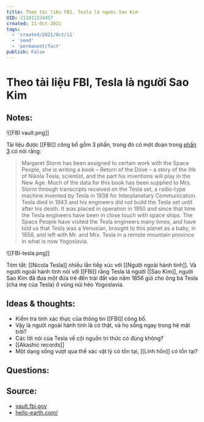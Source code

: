 ```yaml
---
title: Theo tài liệu FBI, Tesla là người Sao Kim
UID: 211011224457
created: 11-Oct-2021
tags:
  - 'created/2021/Oct/11'
  - 'seed'
  - 'permanent/fact'
publish: False
---
```

# Theo tài liệu FBI, Tesla là người Sao Kim

## Notes:

![[FBI vault.png]]

Tài liệu được [[FBI]] công bố gồm 3 phần, trong đó có một đoạn trong [phần 3](https://vault.fbi.gov/nikola-tesla/Nikola%20Tesla%20Part%2003%20of%2003/view) có nói rằng:


> Margaret Storm has been assigned to certain work with the Space People, she is writing a book – Return of the Dove – a story of the life of Nikola Tesla, scientist, and the part his inventions will play in the New Age. Much of the data for this book has been supplied to Mrs. Storm through transcripts received on the Tesla set, a radio-type machine invented by Tesla in 1938 for Interplanetary Communication. Tesla died in 1943 and his engineers did not build the Tesla set until after his death. It was placed in operation in 1950 and since that time the Tesla engineers have been in close touch with space ships. The Space People have visited the Tesla engineers many times, and have told us that Tesla was a Venusian, brought to this planet as a baby, in 1856, and left with Mr. and Mrs. Tesla in a remote mountain province in what is now Yogoslavia.

![[FBI-tesla.png]]

Tóm tắt: [[Nicola Tesla]] nhiều lần tiếp xúc với [[Người ngoài hành tinh]]. Và người ngoài hành tinh nói với [[FBI]] rằng Tesla là người [[Sao Kim]], người Sao Kim đã đưa một đứa trẻ đến trái đất vào năm 1856 gửi cho ông bà Tesla (cha mẹ của Tesla) ở vùng núi hẻo  Yogoslavia.

## Ideas & thoughts:
- Kiểm tra tính xác thực của thông tin [[FBI]] công bố.
- Vậy là người ngoài hành tinh là có thật, và họ sống ngay trong hệ mặt trời?
- Các lời nói của Tesla về cội nguồn tri thức có đúng không?
- [[Akashic records]]
- Một dạng sống vượt qua thể xác vật lý có tồn tại, [[Linh hồn]] có tồn tại?

## Questions:

## Source:
- [vault.fbi.gov](https://vault.fbi.gov/nikola-tesla)
- [hello-earth.com/](https://hello-earth.com/)
